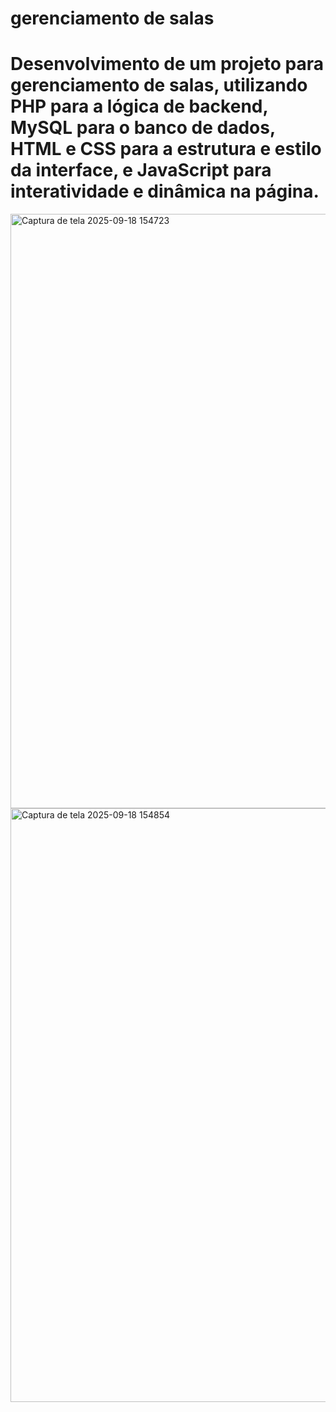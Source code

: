 # gerenciamento de salas
<h1>
  Desenvolvimento de um projeto para gerenciamento de salas, utilizando PHP para a lógica de backend, MySQL para o banco de dados, HTML e CSS para a estrutura e estilo da interface, e JavaScript para interatividade e dinâmica na página. 
</h1>
<div>
  


<img width="1901" height="951" alt="Captura de tela 2025-09-18 154723" src="https://github.com/user-attachments/assets/fc2abe59-4098-4754-a9c4-703afae59b34" />
<img width="1913" height="950" alt="Captura de tela 2025-09-18 154854" src="https://github.com/user-attachments/assets/b115705c-9e4a-44ff-ae03-f2a19271a947" />
</div>
